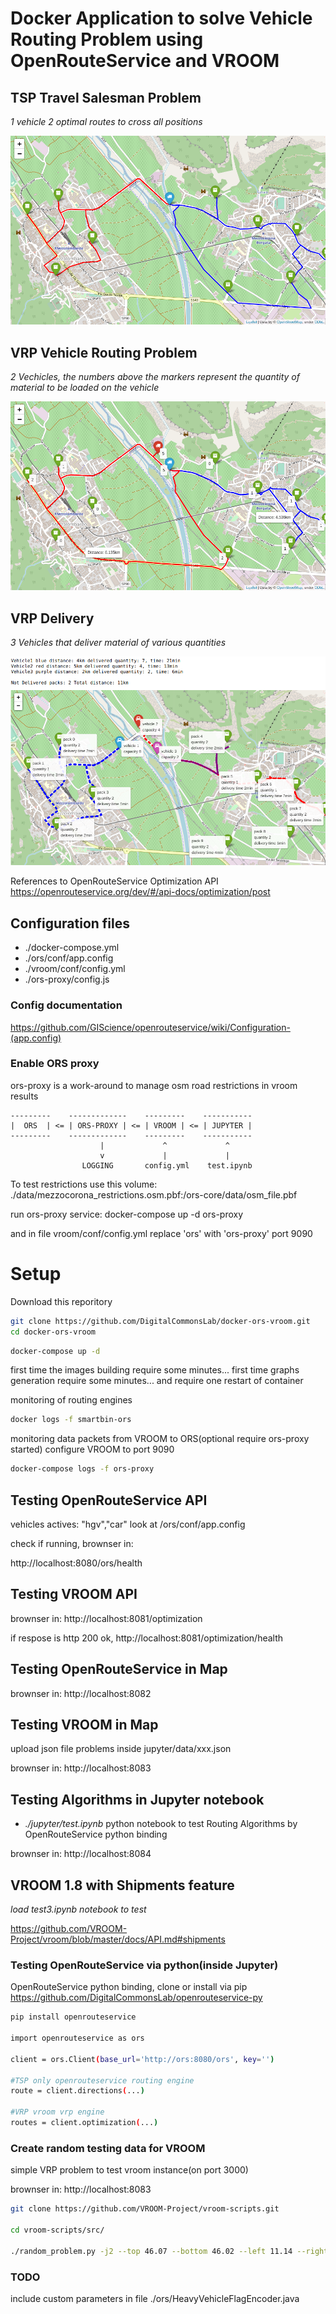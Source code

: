 
# Docker Application to solve Vehicle Routing Problem using OpenRouteService and VROOM

## TSP Travel Salesman Problem

*1 vehicle 2 optimal routes to cross all positions*

![TSP Algorithm](/data/tsp.png)

## VRP Vehicle Routing Problem

*2 Vechicles, the numbers above the markers represent the quantity of material to be loaded on the vehicle*

![VRP Algorithm](/data/vrp.png)

## VRP Delivery

*3 Vehicles that deliver material of various quantities*

![VRP Algorithm](/data/delivery.png)


References to OpenRouteService Optimization API
https://openrouteservice.org/dev/#/api-docs/optimization/post


## Configuration files

- ./docker-compose.yml
- ./ors/conf/app.config
- ./vroom/conf/config.yml
- ./ors-proxy/config.js

### Config documentation

https://github.com/GIScience/openrouteservice/wiki/Configuration-(app.config) 

### Enable ORS proxy

ors-proxy is a work-around to manage osm road restrictions in vroom results
```
---------    -------------    ---------    -----------
|  ORS  | <= | ORS-PROXY | <= | VROOM | <= | JUPYTER |
---------    -------------    ---------    -----------
                    |             ^             ^
                    v             |             |
                LOGGING       config.yml    test.ipynb
```
To test restrictions use this volume:
./data/mezzocorona_restrictions.osm.pbf:/ors-core/data/osm_file.pbf 

run ors-proxy service:
	docker-compose up -d ors-proxy
	
and in file  vroom/conf/config.yml replace 'ors' with 'ors-proxy' port 9090

# Setup

Download this reporitory
```bash
git clone https://github.com/DigitalCommonsLab/docker-ors-vroom.git
cd docker-ors-vroom
```

```bash
docker-compose up -d
```
first time the images building require some minutes...
first time graphs generation require some minutes... and require one restart of container


monitoring of routing engines
```bash
docker logs -f smartbin-ors
```

monitoring data packets from VROOM to ORS(optional require ors-proxy started)
configure VROOM to port 9090
```bash
docker-compose logs -f ors-proxy
```

## Testing OpenRouteService API


vehicles actives: "hgv","car" look at /ors/conf/app.config

check if running, brownser in:

http://localhost:8080/ors/health

## Testing VROOM API

brownser in:
http://localhost:8081/optimization

if respose is http 200 ok, http://localhost:8081/optimization/health

## Testing OpenRouteService in Map

brownser in:
http://localhost:8082


## Testing VROOM in Map

upload json file problems inside jupyter/data/xxx.json

brownser in:
http://localhost:8083


## Testing Algorithms in Jupyter notebook

* *./jupyter/test.ipynb* python notebook to test Routing Algorithms by OpenRouteService python binding

brownser in:
http://localhost:8084

## VROOM 1.8 with Shipments feature

*load test3.ipynb notebook to test*

https://github.com/VROOM-Project/vroom/blob/master/docs/API.md#shipments


### Testing OpenRouteService via python(inside Jupyter)

OpenRouteService python binding, clone or install via pip
https://github.com/DigitalCommonsLab/openrouteservice-py

```bash
pip install openrouteservice

import openrouteservice as ors

client = ors.Client(base_url='http://ors:8080/ors', key='')

#TSP only openrouteservice routing engine
route = client.directions(...)

#VRP vroom vrp engine
routes = client.optimization(...)

```

### Create random testing data for VROOM

simple VRP problem to test vroom instance(on port 3000)

brownser in:
http://localhost:8083

```bash
git clone https://github.com/VROOM-Project/vroom-scripts.git

cd vroom-scripts/src/

./random_problem.py -j2 --top 46.07 --bottom 46.02 --left 11.14 --right 11.18

```


### TODO

include custom parameters in file ./ors/HeavyVehicleFlagEncoder.java
